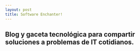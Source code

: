 ```yaml
---
layout: post
title: Software Enchanter!
---
```


## Blog y gaceta tecnológica para compartir soluciones a problemas de IT cotidianos.
